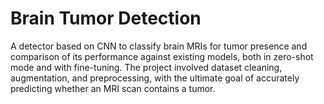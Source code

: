 # Brain Tumor Detection
A detector based on CNN to classify brain MRIs for tumor presence and comparison of its performance against existing models, both in zero-shot mode and with fine-tuning. The project involved dataset cleaning,
augmentation, and preprocessing, with the ultimate goal of accurately predicting whether an MRI scan contains a tumor.
